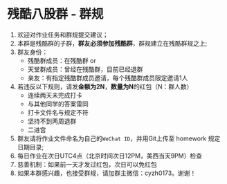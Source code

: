 # 残酷八股群 - 群规
1. 欢迎对作业任务和群规提交建议；
2. 本群是残酷群的子群，**群友必须参加残酷群**，群规建立在残酷群规之上;
3. 群友身份：
   - 残酷群成员：在残酷群 or 
   - 天堂群成员：曾经在残酷群，目前已经退群
   - 亲友：有指定残酷群成员邀请，每个残酷群成员限定邀请1人
4. 若违反以下规则，请发**金额为2N**，**数量为N**的红包（N：群人数）
   - 连续两天未完成打卡
   - 与其他同学的答案雷同
   - 打卡文件名与规定不符
   - 坚持不到两周退群
   - 二进宫
5. 群友请将作业文件命名为自己的`WeChat ID`，并用Git上传至 homework 规定日期目录;
6. 每日作业在次日UTC4点（北京时间次日12PM，美西当天9PM）检查
7. 慈善机制：如果前一天才发过红包，次日可以免红包
8. 如果本群感兴趣，也接受群规，请加群主微信：cyzh0173。谢谢！

